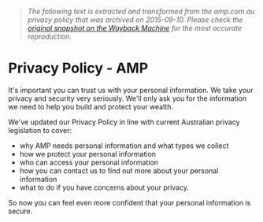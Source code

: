 > *The following text is extracted and transformed from the amp.com.au privacy policy that was archived on 2015-09-10. Please check the [original snapshot on the Wayback Machine](https://web.archive.org/web/20150910013105id_/https%3A//www.amp.com.au/amp/privacy) for the most accurate reproduction.*

# Privacy Policy - AMP

It's important you can trust us with your personal information. We take your privacy and security very seriously. We'll only ask you for the information we need to help you build and protect your wealth.

We've updated our Privacy Policy in line with current Australian privacy legislation to cover:

  * why AMP needs personal information and what types we collect
  * how we protect your personal information
  * who can access your personal information
  * how you can contact us to find out more about your personal information
  * what to do if you have concerns about your privacy.



So now you can feel even more confident that your personal information is secure.

